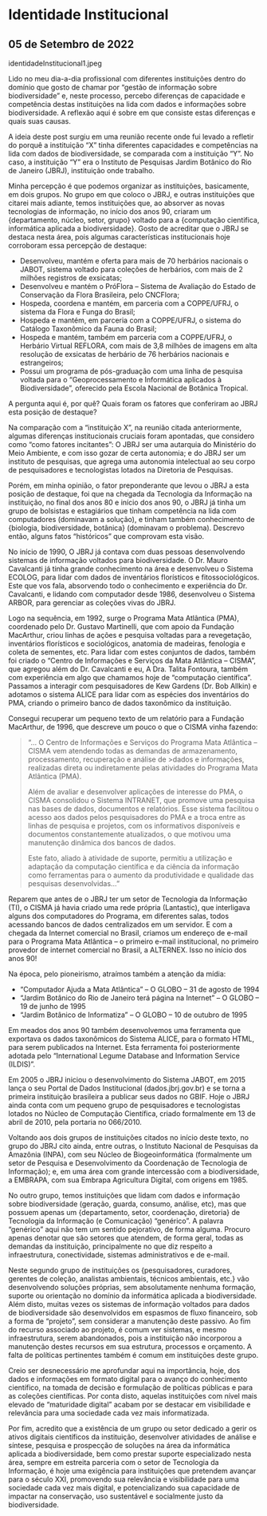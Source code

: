 # Identidade Institucional
## 05 de Setembro de 2022

identidadeInstitucional1.jpeg

Lido no meu dia-a-dia profissional com diferentes instituições dentro do domínio que gosto de chamar por “gestão de informação sobre biodiversidade” e, neste processo, percebo diferenças de capacidade e competência destas instituições na lida com dados e informações sobre biodiversidade. A reflexão aqui é sobre em que consiste estas diferenças e quais suas causas.

A ideia deste post surgiu em uma reunião recente onde fui levado a refletir do porquê a instituição “X” tinha diferentes capacidades e competências na lida com dados de biodiversidade, se comparada com a instituição “Y”. No caso, a instituição “Y” era o Instituto de Pesquisas Jardim Botânico do Rio de Janeiro (JBRJ), instituição onde trabalho.

Minha percepção é que podemos organizar as instituições, basicamente, em dois grupos. No grupo em que coloco o JBRJ, e outras instituições que citarei mais adiante, temos instituições que, ao absorver as novas tecnologias de informação, no início dos anos 90, criaram um {departamento, núcleo, setor, grupo} voltado para a {computação cientifica, informática aplicada a biodiversidade}.  Gosto de acreditar que o JBRJ se destaca nesta área, pois algumas características institucionais hoje corroboram essa percepção de destaque:

* Desenvolveu, mantém e oferta para mais de 70 herbários nacionais o JABOT, sistema voltado para coleções de herbários, com mais de 2 milhões registros de exsicatas;
* Desenvolveu e mantém o PróFlora – Sistema de Avaliação do Estado de Conservação da Flora Brasileira, pelo CNCFlora;
* Hospeda, coordena e mantém, em parceria com a COPPE/UFRJ, o sistema da Flora e Funga do Brasil;
* Hospeda e mantém, em parceria com a COPPE/UFRJ, o sistema do Catálogo Taxonômico da Fauna do Brasil;
* Hospeda e mantém, também em parceria com a COPPE/UFRJ, o Herbário Virtual REFLORA, com mais de 3,8 milhões de imagens em alta resolução de exsicatas de herbário de 76 herbários nacionais e estrangeiros;
* Possui um programa de pós-graduação com uma linha de pesquisa voltada para o “Geoprocessamento e Informática aplicados à Biodiversidade”, oferecido pela Escola Nacional de Botânica Tropical.

A pergunta aqui é,  por quê? Quais foram os fatores que conferiram ao JBRJ esta posição de destaque?

Na comparação com a “instituição X”, na reunião citada anteriormente,  algumas diferenças institucionais cruciais foram apontadas, que considero como “como fatores incitantes”: O JBRJ ser uma autarquia do Ministério do Meio Ambiente, e com isso gozar de certa autonomia; e do JBRJ ser um instituto de pesquisas, que agrega uma autonomia intelectual ao seu corpo de pesquisadores e tecnologistas lotados na Diretoria de Pesquisas.

Porém, em minha opinião, o fator preponderante que levou o JBRJ a esta posição de destaque, foi que na chegada da Tecnologia da Informação na instituição, no final dos anos 80 e início dos anos 90, o JBRJ já tinha um grupo de bolsistas e estagiários que tinham competência na lida com computadores (dominavam a solução), e tinham também conhecimento de {biologia, biodiversidade, botânica} (dominavam o problema). Descrevo então, alguns fatos “históricos” que comprovam esta visão.

No início de 1990, O JBRJ já contava com duas pessoas desenvolvendo sistemas de informação voltados para biodiversidade. O Dr. Mauro Cavalcanti já tinha grande conhecimento na área e desenvolveu o Sistema ECOLOG, para lidar com dados de inventários florísticos e fitossociológicos. Este que vos fala, absorvendo todo o conhecimento e experiência do Dr. Cavalcanti, e lidando com computador desde 1986, desenvolveu o Sistema ARBOR, para gerenciar as coleções vivas do JBRJ.

Logo na sequência, em 1992, surge o Programa Mata Atlântica (PMA), coordenado pelo Dr. Gustavo Martinelli, que com apoio da Fundação MacArthur, criou linhas de ações e pesquisa voltadas para a revegetação, inventários florísticos e sociológicos, anatomia de madeiras, fenologia e coleta de sementes, etc. Para lidar com estes conjuntos de dados, também foi criado o “Centro de Informações e Serviços da Mata Atlântica – CISMA”, que agregou além do Dr. Cavalcanti e eu, A Dra. Talita Fontoura, também com experiência em algo que chamamos hoje de “computação científica”. Passamos a interagir com pesquisadores de Kew Gardens (Dr. Bob Allkin) e adotamos o sistema ALICE para lidar com as espécies dos inventários do PMA, criando o primeiro banco de dados taxonômico da instituição.

Consegui recuperar um pequeno texto de um relatório para a Fundação MacArthur, de 1996, que descreve um pouco o que o CISMA vinha fazendo:

>“… O Centro de Informações e Serviços do Programa Mata Atlântica – CISMA vem atendendo todas as demandas de armazenamento, processamento, recuperação e análise de >dados e informações, realizadas direta ou indiretamente pelas atividades do Programa Mata Atlântica (PMA).
>
>Além de avaliar e desenvolver aplicações de interesse do PMA, o CISMA consolidou o Sistema INTRANET, que promove uma pesquisa nas bases de dados, documentos e relatórios. Esse sistema facilitou o acesso aos dados pelos pesquisadores do PMA e a troca entre as linhas de pesquisa e projetos, com os informativos disponíveis e documentos constantemente atualizados, o que motivou uma manutenção dinâmica dos bancos de dados.
>
>Este fato, aliado à atividade de suporte, permitiu a utilização e adaptação da computação científica e da ciência da informação como ferramentas para o aumento da produtividade e qualidade das pesquisas desenvolvidas…”

Reparem que antes de o JBRJ ter um setor de Tecnologia da Informação (TI), o CISMA já havia criado uma rede própria (Lantastic), que interligava alguns dos computadores do Programa, em diferentes salas, todos acessando bancos de dados centralizados em um servidor. E com a chegada da Internet comercial no Brasil, criamos um endereço de e-mail para o Programa Mata Atlântica – o primeiro e-mail institucional, no primeiro provedor de internet comercial no Brasil, a ALTERNEX. Isso no início dos anos 90!

Na época, pelo pioneirismo, atraímos também a atenção da mídia:

* “Computador Ajuda a Mata Atlântica” – O GLOBO – 31 de agosto de 1994
* “Jardim Botânico do Rio de Janeiro terá página na Internet” – O GLOBO – 19 de junho de 1995
* “Jardim Botânico de Informatiza” – O GLOBO – 10 de outubro de 1995

Em meados dos anos 90 também desenvolvemos uma ferramenta que exportava os dados taxonômicos do Sistema ALICE, para o formato HTML, para serem publicados na Internet. Esta ferramenta foi posteriormente adotada pelo “International Legume Database and Information Service (ILDIS)”.

Em 2005 o JBRJ iniciou o desenvolvimento do Sistema JABOT, em 2015 lança o seu Portal de Dados Institucional (dados.jbrj.gov.br) e se torna a primeira instituição brasileira a publicar seus dados no GBIF. Hoje o JBRJ ainda conta com um pequeno grupo de pesquisadores e tecnologistas lotados no Núcleo de Computação Científica, criado formalmente em 13 de abril de 2010, pela portaria no 066/2010.

Voltando aos dois grupos de instituições citados no início deste texto, no grupo do JBRJ cito ainda, entre outras, o Instituto Nacional de Pesquisas da Amazônia (INPA), com seu Núcleo de Biogeoinformática (formalmente um setor de Pesquisa e Desenvolvimento da Coordenação de Tecnologia de Informação); e, em uma área com grande intercessão com a biodiversidade, a EMBRAPA, com sua Embrapa Agricultura Digital, com origens em 1985. 

No outro grupo, temos instituições que lidam com dados e informação sobre biodiversidade (geração, guarda, consumo, análise, etc), mas que possuem apenas um {departamento, setor, coordenação, diretoria} de Tecnologia da Informação (e Comunicação) “genérico”. A palavra “genérico” aqui não tem um sentido pejorativo, de forma alguma. Procuro apenas denotar que são setores que atendem, de forma geral, todas as demandas da instituição, principalmente no que diz respeito a infraestrutura, conectividade, sistemas administrativos e de e-mail.

Neste segundo grupo de instituições os {pesquisadores, curadores, gerentes de coleção, analistas ambientais, técnicos ambientais, etc.} vão desenvolvendo soluções próprias, sem absolutamente nenhuma formação, suporte ou orientação no domínio da informática aplicada a biodiversidade. Além disto, muitas vezes os sistemas de informação voltados para dados de biodiversidade são desenvolvidos em espasmos de fluxo financeiro, sob a forma de “projeto”, sem considerar a manutenção deste passivo. Ao fim do recurso associado ao projeto, é comum ver sistemas, e mesmo infraestrutura, serem abandonados, pois a instituição não incorporou a manutenção destes recursos em sua estrutura, processos e orçamento. A falta de políticas pertinentes também é comum em instituições deste grupo.

Creio ser desnecessário me aprofundar aqui na importância, hoje, dos dados e informações em formato digital para o avanço do conhecimento científico, na tomada de decisão e formulação de políticas públicas e para as coleções científicas. Por conta disto, aquelas instituições com nível mais elevado de “maturidade digital” acabam por se destacar em visibilidade e relevância para uma sociedade cada vez mais informatizada. 

Por fim, acredito que a existência de um grupo ou setor dedicado a gerir os ativos digitais científicos da instituição, desenvolver atividades de análise e síntese, pesquisa e prospecção de soluções na área da informática aplicada a biodiversidade, bem como prestar suporte especializado nesta área, sempre em estreita parceria com o setor de Tecnologia da Informação, é hoje uma exigência para instituições que pretendem avançar para o século XXI, promovendo sua relevância e visibilidade para uma sociedade cada vez mais digital, e potencializando sua capacidade de impactar na conservação, uso sustentável e socialmente justo da biodiversidade. 

